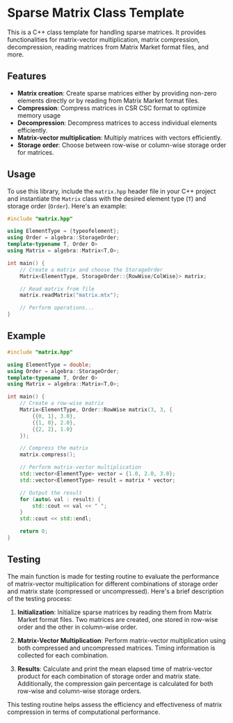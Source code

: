 # Sparse Matrix Class Template

This is a C++ class template for handling sparse matrices. It provides functionalities for matrix-vector multiplication, matrix compression, decompression, reading matrices from Matrix Market format files, and more.

## Features

- **Matrix creation**: Create sparse matrices either by providing non-zero elements directly or by reading from Matrix Market format files.
- **Compression**: Compress matrices in CSR CSC format to optimize memory usage
- **Decompression**: Decompress matrices to access individual elements efficiently.
- **Matrix-vector multiplication**: Multiply matrices with vectors efficiently.
- **Storage order**: Choose between row-wise or column-wise storage order for matrices.

## Usage

To use this library, include the `matrix.hpp` header file in your C++ project and instantiate the `Matrix` class with the desired element type (`T`) and storage order (`Order`). Here's an example:

```cpp
#include "matrix.hpp"

using ElementType = {typeofelement};
using Order = algebra::StorageOrder; 
template<typename T, Order O>
using Matrix = algebra::Matrix<T,O>; 

int main() {
    // Create a matrix and choose the StorageOrder
    Matrix<ElementType, StorageOrder::{RowWise/ColWise}> matrix;

    // Read matrix from file
    matrix.readMatrix("matrix.mtx");

    // Perform operations...
}
```

## Example

```cpp
#include "matrix.hpp"

using ElementType = double; 
using Order = algebra::StorageOrder;
template<typename T, Order O>
using Matrix = algebra::Matrix<T,O>; 

int main() {
    // Create a row-wise matrix
    Matrix<ElementType, Order::RowWise matrix(3, 3, {
        {{0, 1}, 3.0},
        {{1, 0}, 2.0},
        {{2, 2}, 1.0}
    });

    // Compress the matrix
    matrix.compress();

    // Perform matrix-vector multiplication
    std::vector<ElementType> vector = {1.0, 2.0, 3.0};
    std::vector<ElementType> result = matrix * vector;

    // Output the result
    for (auto& val : result) {
        std::cout << val << " ";
    }
    std::cout << std::endl;

    return 0;
}
```
## Testing

The main function is made for testing routine to evaluate the performance of matrix-vector multiplication for different combinations of storage order and matrix state (compressed or uncompressed). Here's a brief description of the testing process:

1. **Initialization**: Initialize sparse matrices by reading them from Matrix Market format files. Two matrices are created, one stored in row-wise order and the other in column-wise order.

2. **Matrix-Vector Multiplication**: Perform matrix-vector multiplication using both compressed and uncompressed matrices. Timing information is collected for each combination.

3. **Results**: Calculate and print the mean elapsed time of matrix-vector product for each combination of storage order and matrix state. Additionally, the compression gain percentage is calculated for both row-wise and column-wise storage orders.

This testing routine helps assess the efficiency and effectiveness of matrix compression in terms of computational performance.


